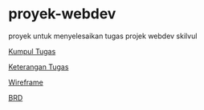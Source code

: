# proyek-webdev

proyek untuk menyelesaikan tugas projek webdev skilvul

[Kumpul Tugas](https://forms.gle/78P5Smzc5kkuXiBNA)

[Keterangan Tugas](https://github.com/impactbyte/full-stack-web-assignments/tree/master/Group-Project-Web-Basic-Stage-CP)

[Wireframe](https://whimsical.com/wireframe-be-10-PkRdFgygwq1RVEvmESBevB)

[BRD](https://whimsical.com/brd-job-advertizing-5PU2Bpp6Gj3gqQhDD5Tstv)